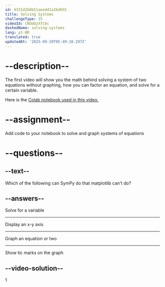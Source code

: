 ```yaml
---
id: 6331d2b0b51aeedd1a2bd655
title: Solving Systems
challengeType: 15
videoId: CNGUQzXfC6c
dashedName: solving-systems
lang: pt-BR
translated: true
updatedAt: '2025-09-29T05:49:18.297Z'
---
```


# --description--

The first video will show you the math behind solving a system of two equations without graphing, how you can factor an equation, and solve for a certain variable.

Here is the <a href="https://colab.research.google.com/drive/1UfyQiXCedAAv5kcqgi_pGYV-HkSgN8YD?usp=sharing" target="_blank" rel="noopener noreferrer nofollow">Colab notebook used in this video.</a>

# --assignment--

Add code to your notebook to solve and graph systems of equations

# --questions--

## --text--

Which of the following can SymPy do that matplotlib can't do?

## --answers--

Solve for a variable

---

Display an x-y axis

---

Graph an equation or two

---

Show tic marks on the graph

## --video-solution--

1
